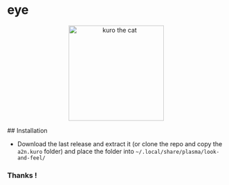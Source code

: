 # eye
<p align="center">
  <a href="https://www.pling.com/p/2280054/">
    <img alt="kuro the cat" src="eye.dokies/contents/splash/images/cat.gif" width="220"/>
  </a>
</p>
## Installation

- Download the last release and extract it (or clone the repo and copy the `a2n.kuro` folder) and place the folder into `~/.local/share/plasma/look-and-feel/`

### Thanks !

